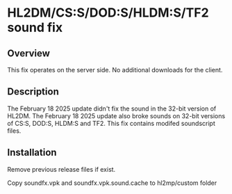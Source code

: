 # HL2DM/CS:S/DOD:S/HLDM:S/TF2 sound fix

## Overview
This fix operates on the server side. No additional downloads for the client.
## Description
The February 18 2025 update didn't fix the sound in the 32-bit version of HL2DM. The February 18 2025 update also broke sounds on 32-bit versions of CS:S, DOD:S, HLDM:S and TF2. This fix contains modifed soundscript files.

## Installation
Remove previous release files if exist.

Copy soundfx.vpk and soundfx.vpk.sound.cache to hl2mp/custom folder
   
